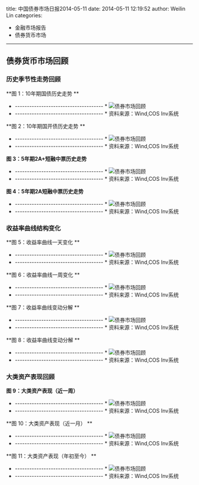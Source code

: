 title: 中国债券市场日报2014-05-11 
date: 2014-05-11 12:19:52 
author: Weilin Lin
categories:
- 金融市场报告
- 债券货币市场
---




## 债券货币市场回顾
### 历史季节性走势回顾




**图 1：10年期国债历史走势 ** 
* ------------------------------------- *
![债券市场回顾](/images/Yr10.png)
* ------------------------------------- *
资料来源：Wind,COS Inv系统

**图 2：10年期国开债历史走势 ** 
* ------------------------------------- *
![债券市场回顾](/images/Yr10_gk.png)
* ------------------------------------- *
资料来源：Wind,COS Inv系统

**图 3：5年期2A+短融中票历史走势** 
* ------------------------------------- *
![债券市场回顾](/images/Yr5_2ap_drzp.png)
* ------------------------------------- *
资料来源：Wind,COS Inv系统

**图 4：5年期2A短融中票历史走势** 
* ------------------------------------- *
![债券市场回顾](/images/Yr5_2a_drzp.png)
* ------------------------------------- *
资料来源：Wind,COS Inv系统


### 收益率曲线结构变化






**图 5：收益率曲线一天变化 ** 
* ------------------------------------- *
![债券市场回顾](/images/ycDiffDay.png)
* ------------------------------------- *
资料来源：Wind,COS Inv系统


**图 6：收益率曲线一周变化 ** 
* ------------------------------------- *
![债券市场回顾](/images/ycDiffWeek.png)
* ------------------------------------- *
资料来源：Wind,COS Inv系统

**图 7：收益率曲线变动分解 ** 
* ------------------------------------- *
![债券市场回顾](/images/ycDecompose2014.png)
* ------------------------------------- *
资料来源：Wind,COS Inv系统

**图 8：收益率曲线变动分解 ** 
* ------------------------------------- *
![债券市场回顾](/images/ycDecompose2008.png)
* ------------------------------------- *
资料来源：Wind,COS Inv系统

### 大类资产表现回顾


**图 9：大类资产表现（近一周）** 
* ------------------------------------- *
![债券市场回顾](/images/assetWeek.png)
* ------------------------------------- *
资料来源：Wind,COS Inv系统

**图 10：大类资产表现（近一月） ** 
* ------------------------------------- *
![债券市场回顾](/images/assetMonth.png)
* ------------------------------------- *
资料来源：Wind,COS Inv系统

**图 11：大类资产表现（年初至今） ** 
* ------------------------------------- *
![债券市场回顾](/images/assetYear.png)
* ------------------------------------- *
资料来源：Wind,COS Inv系统
